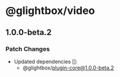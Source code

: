 # @glightbox/video

## 1.0.0-beta.2

### Patch Changes

- Updated dependencies []:
  - @glightbox/plugin-core@1.0.0-beta.2
